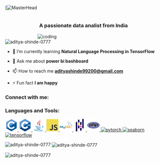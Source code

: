 [![MasterHead](https://1.bp.blogspot.com/-7A4WynwLsMw/XbBpCXG8fHI/AAAAAAAAMt4/uOa1bpLskYgrwGbllhSu2SDj_Mig8SXJQCLcBGAsYHQ/s1600/2000_600px.gif)
<h1 align="center"Hi 👋, I'm Aditya Shinde</h1>
<h3 align="center">A passionate data analist from India</h3>
<img align="right" alt="coding" width="400" src="https://img.freepik.com/free-vector/colourful-illustration-programmer-working_23-2148281410.jpg">

<p align="left"> <img src="https://komarev.com/ghpvc/?username=aditya-shinde-0777&label=Profile%20views&color=0e75b6&style=flat" alt="aditya-shinde-0777" /> </p>

- 🌱 I’m currently learning **Natural Language Processing in TensorFlow**

- 💬 Ask me about **power bi bashboard**

- 📫 How to reach me **adityashinde99200@gmail.com**

- ⚡ Fun fact **I am happy**

<h3 align="left">Connect with me:</h3>
<p align="left">
</p>

<h3 align="left">Languages and Tools:</h3>
<p align="left"> <a href="https://www.cprogramming.com/" target="_blank" rel="noreferrer"> <img src="https://raw.githubusercontent.com/devicons/devicon/master/icons/c/c-original.svg" alt="c" width="40" height="40"/> </a> <a href="https://www.w3schools.com/cpp/" target="_blank" rel="noreferrer"> <img src="https://raw.githubusercontent.com/devicons/devicon/master/icons/cplusplus/cplusplus-original.svg" alt="cplusplus" width="40" height="40"/> </a> <a href="https://www.java.com" target="_blank" rel="noreferrer"> <img src="https://raw.githubusercontent.com/devicons/devicon/master/icons/java/java-original.svg" alt="java" width="40" height="40"/> </a> <a href="https://developer.mozilla.org/en-US/docs/Web/JavaScript" target="_blank" rel="noreferrer"> <img src="https://raw.githubusercontent.com/devicons/devicon/master/icons/javascript/javascript-original.svg" alt="javascript" width="40" height="40"/> </a> <a href="https://www.mysql.com/" target="_blank" rel="noreferrer"> <img src="https://raw.githubusercontent.com/devicons/devicon/master/icons/mysql/mysql-original-wordmark.svg" alt="mysql" width="40" height="40"/> </a> <a href="https://pandas.pydata.org/" target="_blank" rel="noreferrer"> <img src="https://raw.githubusercontent.com/devicons/devicon/2ae2a900d2f041da66e950e4d48052658d850630/icons/pandas/pandas-original.svg" alt="pandas" width="40" height="40"/> </a> <a href="https://www.php.net" target="_blank" rel="noreferrer"> <img src="https://raw.githubusercontent.com/devicons/devicon/master/icons/php/php-original.svg" alt="php" width="40" height="40"/> </a> <a href="https://pytorch.org/" target="_blank" rel="noreferrer"> <img src="https://www.vectorlogo.zone/logos/pytorch/pytorch-icon.svg" alt="pytorch" width="40" height="40"/> </a> <a href="https://seaborn.pydata.org/" target="_blank" rel="noreferrer"> <img src="https://seaborn.pydata.org/_images/logo-mark-lightbg.svg" alt="seaborn" width="40" height="40"/> </a> <a href="https://www.tensorflow.org" target="_blank" rel="noreferrer"> <img src="https://www.vectorlogo.zone/logos/tensorflow/tensorflow-icon.svg" alt="tensorflow" width="40" height="40"/> </a> </p> 

<p><img align="left" src="https://github-readme-stats.vercel.app/api/top-langs?username=aditya-shinde-0777&show_icons=true&locale=en&layout=compact" alt="aditya-shinde-0777" /></p>

<p>&nbsp;<img align="center" src="https://github-readme-stats.vercel.app/api?username=aditya-shinde-0777&show_icons=true&locale=en" alt="aditya-shinde-0777" /></p>

<p><img align="center" src="https://github-readme-streak-stats.herokuapp.com/?user=aditya-shinde-0777&" alt="aditya-shinde-0777" /></p>
